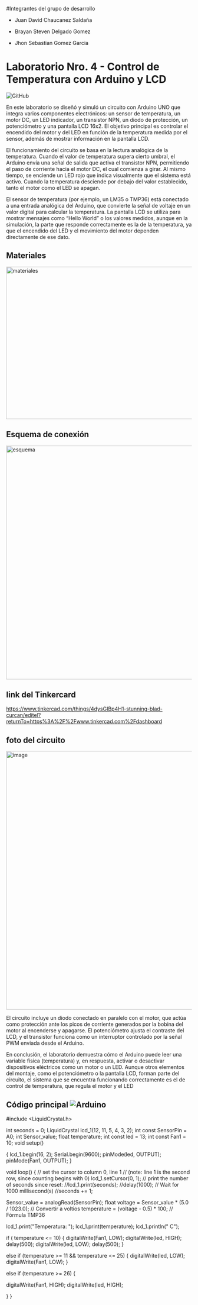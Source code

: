 #Integrantes del grupo de desarrollo 

- Juan David Chaucanez Saldaña 

- Brayan Steven Delgado Gomez

- Jhon Sebastian Gomez Garcia 


# Laboratorio Nro. 4 - Control de Temperatura con Arduino y LCD 
![GitHub](https://img.icons8.com/material-outlined/48/000000/github.png)


En este laboratorio se diseñó y simuló un circuito con Arduino UNO que integra varios componentes electrónicos: un sensor de temperatura, un motor DC, un LED indicador, un transistor NPN, un diodo de protección, un potenciómetro y una pantalla LCD 16x2.
El objetivo principal es controlar el encendido del motor y del LED en función de la temperatura medida por el sensor, además de mostrar información en la pantalla LCD.

El funcionamiento del circuito se basa en la lectura analógica de la temperatura.
Cuando el valor de temperatura supera cierto umbral, el Arduino envía una señal de salida que activa el transistor NPN, permitiendo el paso de corriente hacia el motor DC, el cual comienza a girar.
Al mismo tiempo, se enciende un LED rojo que indica visualmente que el sistema está activo.
Cuando la temperatura desciende por debajo del valor establecido, tanto el motor como el LED se apagan.

El sensor de temperatura (por ejemplo, un LM35 o TMP36) está conectado a una entrada analógica del Arduino, que convierte la señal de voltaje en un valor digital para calcular la temperatura.
La pantalla LCD se utiliza para mostrar mensajes como “Hello World” o los valores medidos, aunque en la simulación, la parte que responde correctamente es la de la temperatura, ya que el encendido del LED y el movimiento del motor dependen directamente de ese dato.


## Materiales

<img width="1506" height="412" alt="materiales" src="https://github.com/user-attachments/assets/d9c7b763-21da-448b-8f8d-653740b309ed" />


## Esquema de conexión

<img width="806" height="632" alt="esquema" src="https://github.com/user-attachments/assets/be22ee8d-1ec1-449a-9043-1884c1bf13ea" />


## link del Tinkercard


[https://www.tinkercad.com/things/4dysGIBp4H1-stunning-blad-curcan/editel?returnTo=https%3A%2F%2Fwww.tinkercad.com%2Fdashboard ](https://www.tinkercad.com/things/4dysGIBp4H1-stunning-blad-curcan)

## foto del circuito

<img width="1142" height="699" alt="image" src="https://github.com/user-attachments/assets/2019763a-0328-4300-93a1-65b4ad320422" />

El circuito incluye un diodo conectado en paralelo con el motor, que actúa como protección ante los picos de corriente generados por la bobina del motor al encenderse y apagarse.
El potenciómetro ajusta el contraste del LCD, y el transistor funciona como un interruptor controlado por la señal PWM enviada desde el Arduino.

En conclusión, el laboratorio demuestra cómo el Arduino puede leer una variable física (temperatura) y, en respuesta, activar o desactivar dispositivos eléctricos como un motor o un LED.
Aunque otros elementos del montaje, como el potenciómetro o la pantalla LCD, forman parte del circuito, el sistema que se encuentra funcionando correctamente es el de control de temperatura, que regula el motor y el LED

## Código principal ![Arduino](https://img.icons8.com/color/48/000000/arduino.png)

#include <LiquidCrystal.h>

int seconds = 0;
LiquidCrystal lcd_1(12, 11, 5, 4, 3, 2);
int const SensorPin = A0; 
int Sensor_value;
float temperature;
int const led = 13;
int const Fan1 = 10; 
void setup()
   

{
  lcd_1.begin(16, 2); 
  Serial.begin(9600);
  pinMode(led, OUTPUT);
   pinMode(Fan1, OUTPUT);
}

void loop()
{
  // set the cursor to column 0, line 1
  // (note: line 1 is the second row, since counting begins with 0)
  lcd_1.setCursor(0, 1);
  // print the number of seconds since reset:
  //lcd_1.print(seconds);
  //delay(1000);  // Wait for 1000 millisecond(s)
  //seconds += 1;
  
  Sensor_value = analogRead(SensorPin);
  float voltage = Sensor_value * (5.0 / 1023.0);   // Convertir a voltios
  temperature = (voltage - 0.5) * 100;             // Fórmula TMP36

 lcd_1.print("Temperatura: ");
  lcd_1.print(temperature);
  lcd_1.println(" C");

  if ( temperature <= 10) {
    digitalWrite(Fan1, LOW);
	digitalWrite(led, HIGH);
    delay(500);
    digitalWrite(led, LOW);
    delay(500);
  }
  
  else if (temperature >= 11 && temperature <= 25) {
	digitalWrite(led, LOW);
        digitalWrite(Fan1, LOW);
  }
  
  else if (temperature >= 26) {

digitalWrite(Fan1, HIGH);
	digitalWrite(led, HIGH);

   
}
}

